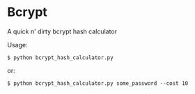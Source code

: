 Bcrypt
=======

A quick n' dirty bcrypt hash calculator

Usage:
```
$ python bcrypt_hash_calculator.py
```

or:
```
$ python bcrypt_hash_calculator.py some_password --cost 10
```
